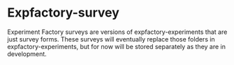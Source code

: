 # Expfactory-survey

Experiment Factory surveys are versions of expfactory-experiments that are just survey forms. These surveys will eventually replace those folders in expfactory-experiments, but for now will be stored separately as they are in development.
